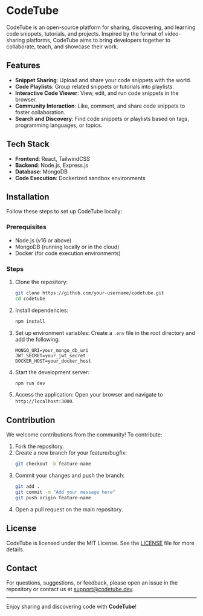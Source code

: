 # CodeTube

CodeTube is an open-source platform for sharing, discovering, and learning code snippets, tutorials, and projects. Inspired by the format of video-sharing platforms, CodeTube aims to bring developers together to collaborate, teach, and showcase their work.

## Features

- **Snippet Sharing**: Upload and share your code snippets with the world.
- **Code Playlists**: Group related snippets or tutorials into playlists.
- **Interactive Code Viewer**: View, edit, and run code snippets in the browser.
- **Community Interaction**: Like, comment, and share code snippets to foster collaboration.
- **Search and Discovery**: Find code snippets or playlists based on tags, programming languages, or topics.

## Tech Stack

- **Frontend**: React, TailwindCSS
- **Backend**: Node.js, Express.js
- **Database**: MongoDB
- **Code Execution**: Dockerized sandbox environments

## Installation

Follow these steps to set up CodeTube locally:

### Prerequisites

- Node.js (v16 or above)
- MongoDB (running locally or in the cloud)
- Docker (for code execution environments)

### Steps

1. Clone the repository:
   ```bash
   git clone https://github.com/your-username/codetube.git
   cd codetube
   ```

2. Install dependencies:
   ```bash
   npm install
   ```

3. Set up environment variables:
   Create a `.env` file in the root directory and add the following:
   ```env
   MONGO_URI=your_mongo_db_uri
   JWT_SECRET=your_jwt_secret
   DOCKER_HOST=your_docker_host
   ```

4. Start the development server:
   ```bash
   npm run dev
   ```

5. Access the application:
   Open your browser and navigate to `http://localhost:3000`.

## Contribution

We welcome contributions from the community! To contribute:

1. Fork the repository.
2. Create a new branch for your feature/bugfix:
   ```bash
   git checkout -b feature-name
   ```
3. Commit your changes and push the branch:
   ```bash
   git add .
   git commit -m "Add your message here"
   git push origin feature-name
   ```
4. Open a pull request on the main repository.

## License

CodeTube is licensed under the MIT License. See the [LICENSE](LICENSE) file for more details.

## Contact

For questions, suggestions, or feedback, please open an issue in the repository or contact us at support@codetube.dev.

---

Enjoy sharing and discovering code with **CodeTube**!
